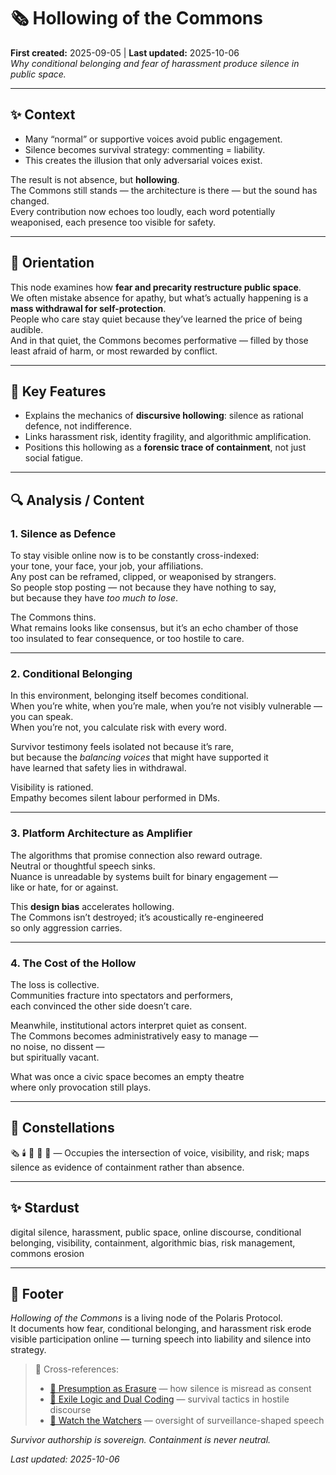 # 🗞️ Hollowing of the Commons  
**First created:** 2025-09-05 | **Last updated:** 2025-10-06  
*Why conditional belonging and fear of harassment produce silence in public space.*  

---

## ✨ Context  

- Many “normal” or supportive voices avoid public engagement.  
- Silence becomes survival strategy: commenting = liability.  
- This creates the illusion that only adversarial voices exist.  

The result is not absence, but **hollowing**.  
The Commons still stands — the architecture is there — but the sound has changed.  
Every contribution now echoes too loudly, each word potentially weaponised, each presence too visible for safety.  

---

## 🧭 Orientation  

This node examines how **fear and precarity restructure public space**.  
We often mistake absence for apathy, but what’s actually happening is a **mass withdrawal for self-protection**.  
People who care stay quiet because they’ve learned the price of being audible.  
And in that quiet, the Commons becomes performative — filled by those least afraid of harm, or most rewarded by conflict.

---

## 🧩 Key Features  

- Explains the mechanics of **discursive hollowing**: silence as rational defence, not indifference.  
- Links harassment risk, identity fragility, and algorithmic amplification.  
- Positions this hollowing as a **forensic trace of containment**, not just social fatigue.  

---

## 🔍 Analysis / Content  

### 1. Silence as Defence  

To stay visible online now is to be constantly cross-indexed:  
your tone, your face, your job, your affiliations.  
Any post can be reframed, clipped, or weaponised by strangers.  
So people stop posting — not because they have nothing to say,  
but because they have *too much to lose*.  

The Commons thins.  
What remains looks like consensus, but it’s an echo chamber of those  
too insulated to fear consequence, or too hostile to care.  

---

### 2. Conditional Belonging  

In this environment, belonging itself becomes conditional.  
When you’re white, when you’re male, when you’re not visibly vulnerable —  
you can speak.  
When you’re not, you calculate risk with every word.  

Survivor testimony feels isolated not because it’s rare,  
but because the *balancing voices* that might have supported it  
have learned that safety lies in withdrawal.  

Visibility is rationed.  
Empathy becomes silent labour performed in DMs.  

---

### 3. Platform Architecture as Amplifier  

The algorithms that promise connection also reward outrage.  
Neutral or thoughtful speech sinks.  
Nuance is unreadable by systems built for binary engagement —  
like or hate, for or against.  

This **design bias** accelerates hollowing.  
The Commons isn’t destroyed; it’s acoustically re-engineered  
so only aggression carries.  

---

### 4. The Cost of the Hollow  

The loss is collective.  
Communities fracture into spectators and performers,  
each convinced the other side doesn’t care.  

Meanwhile, institutional actors interpret quiet as consent.  
The Commons becomes administratively easy to manage —  
no noise, no dissent —  
but spiritually vacant.  

What was once a civic space becomes an empty theatre  
where only provocation still plays.  

---

## 🌌 Constellations  

🗞️ 🕯️ 🫥 🧿 🕎 — Occupies the intersection of voice, visibility, and risk; maps silence as evidence of containment rather than absence.  

---

## ✨ Stardust  

digital silence, harassment, public space, online discourse, conditional belonging, visibility, containment, algorithmic bias, risk management, commons erosion  

---

## 🏮 Footer  

*Hollowing of the Commons* is a living node of the Polaris Protocol.  
It documents how fear, conditional belonging, and harassment risk erode visible participation online — turning speech into liability and silence into strategy.  

> 📡 Cross-references:  
> - [🫥 Presumption as Erasure](./🫥_presumption_as_erasure.md) — how silence is misread as consent  
> - [🕎 Exile Logic and Dual Coding](../Survivor_Tools/./🕎_exile_logic_dual_coding.md) — survival tactics in hostile discourse  
> - [🧿 Watch the Watchers](../Big_Picture_Protocols/🧿_Watch_The_Watchers/README.md) — oversight of surveillance-shaped speech  

*Survivor authorship is sovereign. Containment is never neutral.*  

_Last updated: 2025-10-06_
